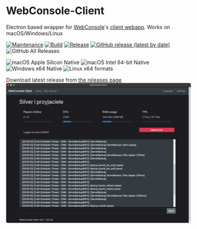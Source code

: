 # WebConsole-Client
Electron based wrapper for [WebConsole](https://github.com/mesacarlos/WebConsole)'s [client webapp](https://mesacarlos.es/webconsole/client-v2.4/). Works on macOS/Windows/Linux

[![Maintenance](https://img.shields.io/maintenance/no/2022?logo=github)](https://github.com/ddomino007/WebConsole-electron-client)
[
![Build](https://github.com/ddomino007/WebConsole-electron-client/actions/workflows/build.yml/badge.svg)](https://github.com/ddomino007/WebConsole-electron-client/actions/workflows/build.yml) [![Release](https://github.com/ddomino007/WebConsole-electron-client/actions/workflows/publish.yml/badge.svg)](https://github.com/ddomino007/WebConsole-electron-client/actions/workflows/publish.yml)
[![GitHub release (latest by date)](https://img.shields.io/github/v/release/ddomino007/WebConsole-electron-client)](https://github.com/ddomino007/WebConsole-electron-client/releases/latest)
![GitHub All Releases](https://img.shields.io/github/downloads/ddomino007/WebConsole-electron-client/total?label=total%20downloads)

![macOS Apple Silicon Native](https://img.shields.io/badge/Apple%20Silicon-native-success?logo=apple)
![macOS Intel 64-bit Native](https://img.shields.io/badge/64--bit-yes-success?logo=apple)
![Windows x64 Native](https://img.shields.io/badge/x64-yes-success?logo=windows)
![Linux x64 formats](https://img.shields.io/badge/x64-.deb_.rpm_.nupkg-darkgreen?logo=linux)

Download latest release from [the releases page](https://github.com/ddomino007/WebConsole-electron-client/releases/latest)
![Screenshot Mac 2](screenshotmac2.png)
